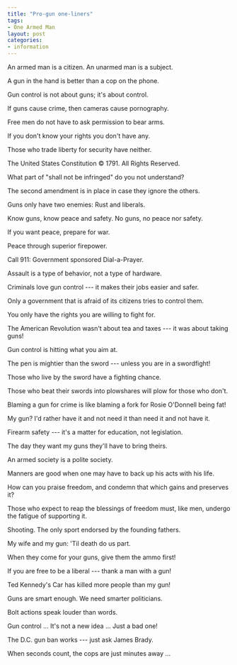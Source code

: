 ```yaml
---
title: "Pro-gun one-liners"
tags:
- One Armed Man
layout: post
categories:
- information
---
```


An armed man is a citizen. An unarmed man is a subject.

A gun in the hand is better than a cop on the phone.

Gun control is not about guns; it's about control.

If guns cause crime, then cameras cause pornography.

Free men do not have to ask permission to bear arms.

If you don't know your rights you don't have any.

Those who trade liberty for security have neither.

The United States Constitution © 1791. All Rights Reserved.

What part of "shall not be infringed" do you not understand?

The second amendment is in place in case they ignore the others.

Guns only have two enemies: Rust and liberals.

Know guns, know peace and safety. No guns, no peace nor safety.

If you want peace, prepare for war.

Peace through superior firepower.

Call 911: Government sponsored Dial-a-Prayer.

Assault is a type of behavior, not a type of hardware.

Criminals love gun control --- it makes their jobs easier and safer.

Only a government that is afraid of its citizens tries to control them.

You only have the rights you are willing to fight for.

The American Revolution wasn't about tea and taxes --- it was about taking guns!

Gun control is hitting what you aim at.

The pen is mightier than the sword --- unless you are in a swordfight!

Those who live by the sword have a fighting chance.

Those who beat their swords into plowshares will plow for those who don't.

Blaming a gun for crime is like blaming a fork for Rosie O'Donnell being fat!

My gun? I'd rather have it and not need it than need it and not have it.

Firearm safety --- it's a matter for education, not legislation.

The day they want my guns they'll have to bring theirs.

An armed society is a polite society.

Manners are good when one may have to back up his acts with his life.

How can you praise freedom, and condemn that which gains and preserves it?

Those who expect to reap the blessings of freedom must, like men, undergo the fatigue of supporting it.

Shooting. The only sport endorsed by the founding fathers.

My wife and my gun: 'Til death do us part.

When they come for your guns, give them the ammo first!

If you are free to be a liberal --- thank a man with a gun!

Ted Kennedy's Car has killed more people than my gun!

Guns are smart enough. We need smarter politicians.

Bolt actions speak louder than words.

Gun control ... It's not a new idea ... Just a bad one!

The D.C. gun ban works --- just ask James Brady.

When seconds count, the cops are just minutes away &hellip;
